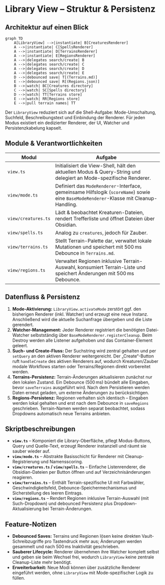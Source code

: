 # Library View – Struktur & Persistenz

## Architektur auf einen Blick
```mermaid
graph TD
    A[LibraryView] -->|instantiate| B[CreaturesRenderer]
    A -->|instantiate| C[SpellsRenderer]
    A -->|instantiate| D[TerrainsRenderer]
    A -->|instantiate| E[RegionsRenderer]
    A -->|delegates search/create| B
    A -->|delegates search/create| C
    A -->|delegates search/create| D
    A -->|delegates search/create| E
    D -->|debounced save| T[(Terrains.md)]
    E -->|debounced save| R[(Regions.json)]
    B -->|watch| BC[Creatures directory]
    C -->|watch| SC[Spells directory]
    D -->|watch| TT[Terrains store]
    E -->|watch| RR[Regions store]
    E -->|pull terrain names| TT
```

Der `LibraryView` reduziert sich auf die Shell-Aufgabe: Mode-Umschaltung, Suchfeld, Beschreibungstext und Einbindung der Renderer. Für jeden Modus existiert ein dedizierter Renderer, der UI, Watcher und Persistenzkabelung kapselt.

## Module & Verantwortlichkeiten

| Modul | Aufgabe |
| --- | --- |
| `view.ts` | Initialisiert die View-Shell, hält den aktuellen Modus & Query-String und delegiert an Mode-spezifische Renderer. |
| `view/mode.ts` | Definiert das `ModeRenderer`-Interface, gemeinsame Hilfslogik (`scoreName`) sowie eine `BaseModeRenderer`-Klasse mit Cleanup-Handling. |
| `view/creatures.ts` | Lädt & beobachtet Kreaturen-Dateien, rendert Trefferliste und öffnet Dateien über Obsidian. |
| `view/spells.ts` | Analog zu `creatures`, jedoch für Zauber. |
| `view/terrains.ts` | Stellt Terrain-Palette dar, verwaltet lokale Mutationen und speichert mit 500 ms Debounce in `Terrains.md`. |
| `view/regions.ts` | Verwaltet Regionen inklusive Terrain-Auswahl, konsumiert Terrain-Liste und speichert Änderungen mit 500 ms Debounce. |

## Datenfluss & Persistenz

1. **Mode-Aktivierung:** `LibraryView.activateMode` zerstört ggf. den bisherigen Renderer (inkl. Watcher) und erzeugt eine neue Instanz. Anschließend wird die aktuelle Suchanfrage übergeben und die Liste gerendert.
2. **Watcher-Management:** Jeder Renderer registriert die benötigten Datei-Watcher selbstständig über `BaseModeRenderer.registerCleanup`. Beim Destroy werden alle Listener aufgehoben und das Container-Element geleert.
3. **Such- und Create-Fluss:** Der Suchstring wird zentral gehalten und per `setQuery` an den aktiven Renderer weitergereicht. Der „Create“-Button ruft `handleCreate` des aktiven Renderers auf, wodurch Kreaturen/Zauber modale Workflows starten oder Terrains/Regionen direkt vorbereitet werden.
4. **Terrains-Persistenz:** Terrain-Änderungen aktualisieren zunächst nur den lokalen Zustand. Ein Debounce (500 ms) bündelt alle Eingaben, bevor `saveTerrains` ausgeführt wird. Nach dem Persistieren werden Daten erneut geladen, um externe Änderungen zu berücksichtigen.
5. **Regions-Persistenz:** Regionen verhalten sich identisch – Eingaben werden lokal gehalten und erst nach dem Debounce in `saveRegions` geschrieben. Terrain-Namen werden separat beobachtet, sodass Dropdowns automatisch neue Terrains anbieten.

## Skriptbeschreibungen

- **`view.ts`** – Komponiert die Library-Oberfläche, pflegt Modus-Buttons, Query und Quelle-Text, erzeugt Renderer instanziell und räumt sie sauber wieder auf.
- **`view/mode.ts`** – Abstrakte Basisschicht für Renderer mit Cleanup-Registrierung und Namensscoring.
- **`view/creatures.ts` / `view/spells.ts`** – Einfache Listenrenderer, die Obsidian-Dateien per Button öffnen und auf Verzeichnisänderungen reagieren.
- **`view/terrains.ts`** – Enthält Terrain-spezifische UI mit Farbwähler, Geschwindigkeitsfeld, Debounce-Speichermechanismus und Sicherstellung des leeren Eintrags.
- **`view/regions.ts`** – Rendert Regionen inklusive Terrain-Auswahl (mit Such-Dropdown) und debounced Persistenz plus Dropdown-Aktualisierung bei Terrain-Änderungen.

## Feature-Notizen

- **Debounced Saves:** Terrains und Regionen lösen keine direkten Vault-Schreibzugriffe pro Tastendruck mehr aus; Änderungen werden gesammelt und nach 500 ms Inaktivität geschrieben.
- **Sauberer Lifecycle:** Renderer übernehmen ihre Watcher komplett selbst und geben sie beim Wechsel frei, wodurch `LibraryView` keine zentrale Cleanup-Liste mehr benötigt.
- **Erweiterbarkeit:** Neue Modi können über zusätzliche Renderer eingeführt werden, ohne `LibraryView` mit Mode-spezifischer Logik zu füllen.
